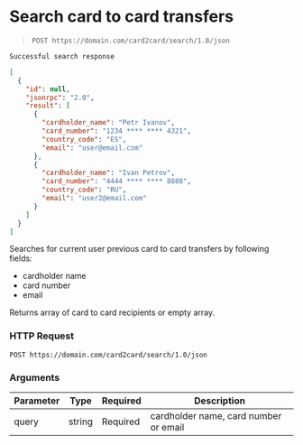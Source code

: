 # Search card to card transfers
> `POST https://domain.com/card2card/search/1.0/json`

```
Successful search response
```

```json
[
  {
    "id": null,
    "jsonrpc": "2.0",
    "result": [
      {
        "cardholder_name": "Petr Ivanov",
        "card_number": "1234 **** **** 4321",
        "country_code": "ES",
        "email": "user@email.com"
      },
      {
        "cardholder_name": "Ivan Petrov",
        "card_number": "4444 **** **** 8888",
        "country_code": "RU",
        "email": "user2@email.com"
      }
    ]
  }
]
```

Searches for current user previous card to card transfers by following fields:
- cardholder name
- card number
- email

Returns array of card to card recipients or empty array.

### HTTP Request
`POST https://domain.com/card2card/search/1.0/json`

### Arguments

Parameter | Type | Required | Description
--------- | ----------- | ----------- | -----------
query | string | Required | cardholder name, card number or email
